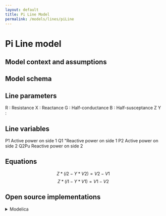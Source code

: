 ```yaml
---
layout: default
title: Pi Line Model
permalink: /models/lines/piLine
---
```

# Pi Line model 

## Model context and assumptions

## Model schema

## Line parameters
  R : Resistance 
  X : Reactance 
  G : Half-conductance 
  B : Half-susceptance 
  Z
  Y : 
## Line variables
  P1 Active power on side 1 
  Q1 "Reactive power on side 1 
  P2 Active power on side 2 
  Q2Pu Reactive power on side 2


## Equations 
 $$Z * (i2 - Y * V2) = V2  - V1 $$
 $$Z * (i1 - Y * V1) = V1 - V2 $$


## Open source implementations
<details>
<summary>Modelica</summary>
<br>
[Dynawo public library](https://github.com/dynawo/dynawo/blob/master/dynawo/sources/Models/Modelica/Dynawo/Electrical/Lines/Line.mo).
</details>
